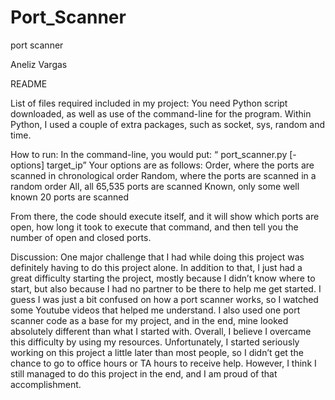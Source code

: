 # Port_Scanner
port scanner

Aneliz Vargas

README

List of files required included in my project:
You need Python script downloaded, as well as use of the command-line for the program. Within Python, I used a couple of extra packages, such as socket, sys, random and time. 

How to run:
In the command-line, you would put: 
“ port_scanner.py [-options] target_ip”
Your options are as follows:
Order, where the ports are scanned in chronological order
 Random, where the ports are scanned in a random order
All, all 65,535 ports are scanned
Known, only some well known 20 ports are scanned

From there, the code should execute itself, and it will show which ports are open, how long it took to execute that command, and then tell you the number of open and closed ports. 

Discussion:
One major challenge that I had while doing this project was definitely having to do this project alone. In addition to that, I just had a great difficulty starting the project, mostly because I didn’t know where to start, but also because I had no partner to be there to help me get started. I guess I was just a bit confused on how a port scanner works, so I watched some Youtube videos that helped me understand. I also used one port scanner code as a base for my project, and in the end, mine looked absolutely different than what I started with. Overall, I believe I overcame this difficulty by using my resources. Unfortunately, I started seriously working on this project a little later than most people, so I didn’t get the chance to go to office hours or TA hours to receive help. However, I think I still managed to do this project in the end, and I am proud of that accomplishment. 

